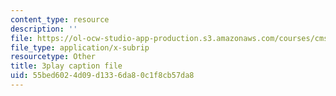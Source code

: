 ```yaml
---
content_type: resource
description: ''
file: https://ol-ocw-studio-app-production.s3.amazonaws.com/courses/cms-s63-playful-augmented-reality-audio-design-exploration-fall-2019/55bed6024d09d1336da80c1f8cb57da8_GwmkHdPUl_k.srt
file_type: application/x-subrip
resourcetype: Other
title: 3play caption file
uid: 55bed602-4d09-d133-6da8-0c1f8cb57da8
---
```

